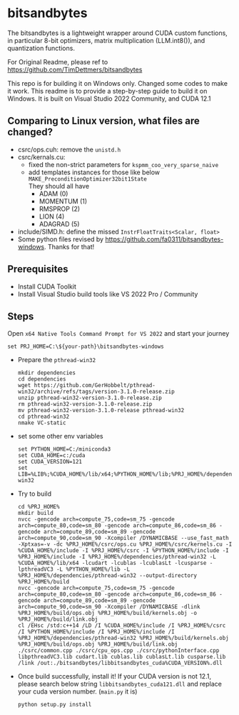 # bitsandbytes

The bitsandbytes is a lightweight wrapper around CUDA custom functions, in particular 8-bit optimizers, matrix multiplication (LLM.int8()), and quantization functions.

For Original Readme, please ref to https://github.com/TimDettmers/bitsandbytes

This repo is for building it on Windows only. Changed some codes to make it work. This readme is to provide a step-by-step guide to build it on Windows.
It is built on Visual Studio 2022 Community, and CUDA 12.1

## Comparing to Linux version, what files are changed?
- csrc/ops.cuh: remove the `unistd.h`
- csrc/kernals.cu:
  - fixed the non-strict parameters for `kspmm_coo_very_sparse_naive` 
  - add templates instances for those like below  
    `MAKE_PreconditionOptimizer32bit1State`  
    They should all have 
    - ADAM (0)
    - MOMENTUM (1)
    - RMSPROP (2)
    - LION (4)
    - ADAGRAD (5)
- include/SIMD.h: define the missed `InstrFloatTraits<Scalar, float>`
- Some python files revised by https://github.com/fa0311/bitsandbytes-windows. Thanks for that!

## Prerequisites
- Install CUDA Toolkit
- Install Visual Studio build tools like VS 2022 Pro / Community

## Steps
  Open `x64 Native Tools Command Prompt for VS 2022` and start your journey  
  ```
  set PRJ_HOME=C:\${your-path}\bitsandbytes-windows
  ```
- Prepare the `pthread-win32`
  ```
  mkdir dependencies
  cd dependencies
  wget https://github.com/GerHobbelt/pthread-win32/archive/refs/tags/version-3.1.0-release.zip
  unzip pthread-win32-version-3.1.0-release.zip
  rm pthread-win32-version-3.1.0-release.zip
  mv pthread-win32-version-3.1.0-release pthread-win32
  cd pthread-win32
  nmake VC-static
  ```
- set some other env variables
  ```
  set PYTHON_HOME=C:/miniconda3
  set CUDA_HOME=c:/cuda
  set CUDA_VERSION=121
  set LIB=%LIB%;%CUDA_HOME%/lib/x64;%PYTHON_HOME%/lib;%PRJ_HOME%/dependencies/pthread-win32
  ```
- Try to build
  ```
  cd %PRJ_HOME%
  mkdir build
  nvcc -gencode arch=compute_75,code=sm_75 -gencode arch=compute_80,code=sm_80 -gencode arch=compute_86,code=sm_86 -gencode arch=compute_89,code=sm_89 -gencode arch=compute_90,code=sm_90 -Xcompiler /DYNAMICBASE --use_fast_math -Xptxas=-v -dc %PRJ_HOME%/csrc/ops.cu %PRJ_HOME%/csrc/kernels.cu -I %CUDA_HOME%/include -I %PRJ_HOME%/csrc -I %PYTHON_HOME%/include -I %PRJ_HOME%/include -I %PRJ_HOME%/dependencies/pthread-win32 -L %CUDA_HOME%/lib/x64 -lcudart -lcublas -lcublasLt -lcusparse -lpthreadVC3 -L %PYTHON_HOME%/lib -L %PRJ_HOME%/dependencies/pthread-win32 --output-directory %PRJ_HOME%/build
  nvcc -gencode arch=compute_75,code=sm_75 -gencode arch=compute_80,code=sm_80 -gencode arch=compute_86,code=sm_86 -gencode arch=compute_89,code=sm_89 -gencode arch=compute_90,code=sm_90 -Xcompiler /DYNAMICBASE -dlink %PRJ_HOME%/build/ops.obj %PRJ_HOME%/build/kernels.obj -o %PRJ_HOME%/build/link.obj
  cl /EHsc /std:c++14 /LD /I %CUDA_HOME%/include /I %PRJ_HOME%/csrc /I %PYTHON_HOME%/include /I %PRJ_HOME%/include /I %PRJ_HOME%/dependencies/pthread-win32 %PRJ_HOME%/build/kernels.obj %PRJ_HOME%/build/ops.obj %PRJ_HOME%/build/link.obj ./csrc/common.cpp ./csrc/cpu_ops.cpp ./csrc/pythonInterface.cpp libpthreadVC3.lib cudart.lib cublas.lib cublasLt.lib cusparse.lib /link /out:./bitsandbytes/libbitsandbytes_cuda%CUDA_VERSION%.dll
  ```
- Once build successfully, install it! If your CUDA version is not 12.1, please search below string `libbitsandbytes_cuda121.dll` and replace your cuda version number. (`main.py` it is)
  ```
  python setup.py install
  ```